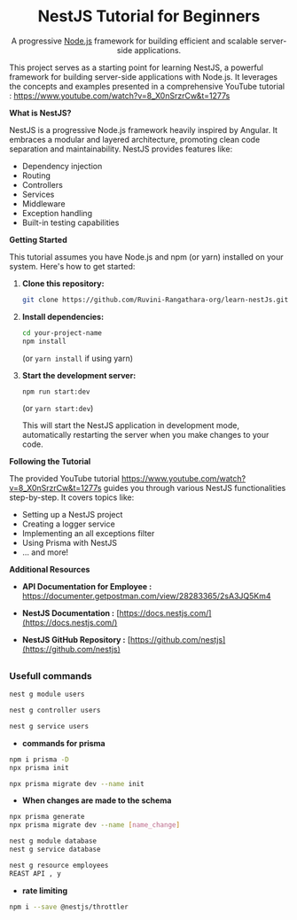 <h1 align="center">NestJS Tutorial for Beginners</h2>



  <p align="center">A progressive <a href="http://nodejs.org" target="_blank">Node.js</a> framework for building efficient and scalable server-side applications.</p>


 

This project serves as a starting point for learning NestJS, a powerful framework for building server-side applications with Node.js. It leverages the concepts and examples presented in a comprehensive YouTube tutorial : https://www.youtube.com/watch?v=8_X0nSrzrCw&t=1277s

**What is NestJS?**

NestJS is a progressive Node.js framework heavily inspired by Angular. It embraces a modular and layered architecture, promoting clean code separation and maintainability. NestJS provides features like:

* Dependency injection
* Routing
* Controllers
* Services
* Middleware
* Exception handling
* Built-in testing capabilities

**Getting Started**

This tutorial assumes you have Node.js and npm (or yarn) installed on your system. Here's how to get started:

1. **Clone this repository:**

   ```bash
   git clone https://github.com/Ruvini-Rangathara-org/learn-nestJs.git
   ```

2. **Install dependencies:**

   ```bash
   cd your-project-name
   npm install
   ```
   (or `yarn install` if using yarn)

3. **Start the development server:**

   ```bash
   npm run start:dev
   ```
   (or `yarn start:dev`)

   This will start the NestJS application in development mode, automatically restarting the server when you make changes to your code.

**Following the Tutorial**

The provided YouTube tutorial https://www.youtube.com/watch?v=8_X0nSrzrCw&t=1277s  guides you through various NestJS functionalities step-by-step. It covers topics like:

* Setting up a NestJS project
* Creating a logger service
* Implementing an all exceptions filter
* Using Prisma with NestJS
* ... and more!

**Additional Resources**

* **API Documentation for Employee :** https://documenter.getpostman.com/view/28283365/2sA3JQ5Km4

* **NestJS Documentation :** [https://docs.nestjs.com/](https://docs.nestjs.com/)

* **NestJS GitHub Repository :** [https://github.com/nestjs](https://github.com/nestjs)



## 


### Usefull commands

```bash
nest g module users

nest g controller users

nest g service users
```

* **commands for prisma**
```bash
npm i prisma -D
npx prisma init
```

```bash
npx prisma migrate dev --name init
```

* **When changes are made to the schema**
```bash
npx prisma generate
npx prisma migrate dev --name [name_change]
```

```bash
nest g module database
nest g service database
```

```bash
nest g resource employees
REAST API , y
```


* **rate limiting**
```bash
npm i --save @nestjs/throttler
```

##